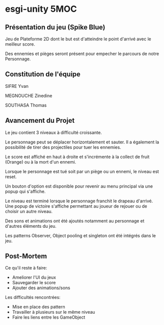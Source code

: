 # esgi-unity 5MOC

## Présentation du jeu (Spike Blue)

Jeu de Plateforme 2D dont le but est d'atteindre le point d'arrivé avec le meilleur score.

Des ennemies et pièges seront présent pour empecher le parcours de notre Personnage.

## Constitution de l'équipe

SIFRE Yvan

MEGNOUCHE Zinedine

SOUTHASA Thomas

## Avancement du Projet

Le jeu contient 3 niveaux à difficulté croissante.

Le personnage peut se déplacer horizontalement et sauter. Il a également la possibilité de tirer des projectiles pour tuer les ennemies.

Le score est affiché en haut à droite et s'incrémente à la collect de fruit (Orange) ou à la mort d'un ennemi.

Lorsque le personnage est tué soit par un piège ou un ennemi, le niveau est reset.

Un bouton d'option est disponible pour revenir au menu principal via une popup qui s'affiche.

Le niveau est terminé lorsque le personnage franchit le drapeau d'arrivé. Une popup de victoire s'affiche permettant au joueur de rejouer ou de choisir un autre niveau.

Des sons et animations ont été ajoutés notamment au personnage et d'autres éléments du jeu.

Les patterns Observer, Object pooling et singleton ont été intégrés dans le jeu.

## Post-Mortem

Ce qu'il reste à faire: 

- Ameliorer l'UI du jeux
- Sauvegarder le score
- Ajouter des animations/sons

Les difficultés rencontrées:

- Mise en place des pattern
- Travailler à plusieurs sur le même niveau
- Faire les liens entre les GameObject
